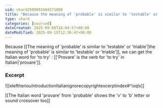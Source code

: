 ```yaml
---
uid: shard2509081604571860
title: "Because the meaning of 'probable' is similar to 'testable' or 'triable', we can get the Italian word for 'to try', 'provare'"
type: shard
categories: [sourced]
dateCreated: 2025-09-08T16:04:57+08:00
dateModified: 2025-09-15T12:36:47+08:00
---
```

Because [[The meaning of 'probable' is similar to 'testable' or 'triable'|the meaning of 'probable' is similar to 'testable' or 'triable']], we can get the Italian word for 'to try' : [['Provare' is the verb for 'to try' in Italian|'provare']].
### Excerpt
![[eleftheriouIntroductionItalianignorecopyrightexcerptindex#^ixqlx]]

[[The Italian word 'provare' from 'probable' shows the 'v' to 'b' letter or sound crossover too]]